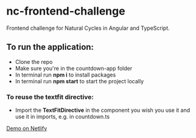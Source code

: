 # nc-frontend-challenge
Frontend challenge for Natural Cycles in Angular and TypeScript.

## To run the application:
- Clone the repo
- Make sure you're in the countdown-app folder
- In terminal run **npm i** to install packages
- In terminal run **npm start** to start the project locally

### To reuse the textfit directive:
- Import the **TextFitDirective** in the component you wish you use it and use it in imports, e.g. in countdown.ts

[Demo on Netlify]()
